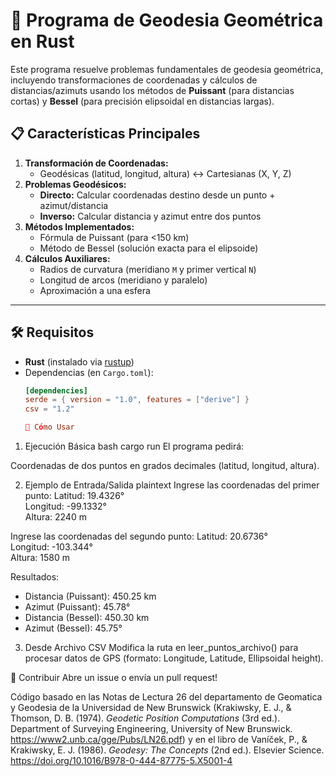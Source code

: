 # 📝 **Programa de Geodesia Geométrica en Rust**

Este programa resuelve problemas fundamentales de geodesia geométrica, incluyendo transformaciones de coordenadas y cálculos de distancias/azimuts usando los métodos de **Puissant** (para distancias cortas) y **Bessel** (para precisión elipsoidal en distancias largas).

## 📋 **Características Principales**
1. **Transformación de Coordenadas:**
   - Geodésicas (latitud, longitud, altura) ↔ Cartesianas (X, Y, Z)
2. **Problemas Geodésicos:**
   - **Directo:** Calcular coordenadas destino desde un punto + azimut/distancia
   - **Inverso:** Calcular distancia y azimut entre dos puntos
3. **Métodos Implementados:**
   - Fórmula de Puissant (para <150 km)
   - Método de Bessel (solución exacta para el elipsoide)
4. **Cálculos Auxiliares:**
   - Radios de curvatura (meridiano `M` y primer vertical `N`)
   - Longitud de arcos (meridiano y paralelo)
   - Aproximación a una esfera

---

## 🛠 **Requisitos**
- **Rust** (instalado via [rustup](https://rustup.rs/))
- Dependencias (en `Cargo.toml`):
  ```toml
  [dependencies]
  serde = { version = "1.0", features = ["derive"] }
  csv = "1.2"

  🚀 Cómo Usar
1. Ejecución Básica
bash
cargo run
El programa pedirá:

Coordenadas de dos puntos en grados decimales (latitud, longitud, altura).

2. Ejemplo de Entrada/Salida
plaintext
Ingrese las coordenadas del primer punto:
Latitud: 19.4326°  
Longitud: -99.1332°  
Altura: 2240 m

Ingrese las coordenadas del segundo punto:
Latitud: 20.6736°  
Longitud: -103.344°  
Altura: 1580 m

Resultados:
- Distancia (Puissant): 450.25 km
- Azimut (Puissant): 45.78°
- Distancia (Bessel): 450.30 km
- Azimut (Bessel): 45.75°

3. Desde Archivo CSV
Modifica la ruta en leer_puntos_archivo() para procesar datos de GPS (formato: Longitude, Latitude, Ellipsoidal height).

🤝 Contribuir
Abre un  issue o envía un pull request!

Código basado en las Notas de Lectura 26 del departamento de Geomatica y Geodesia de la Universidad de New Brunswick (Krakiwsky, E. J., & Thomson, D. B. (1974). *Geodetic Position Computations* (3rd ed.). Department of Surveying Engineering, University of New Brunswick. https://www2.unb.ca/gge/Pubs/LN26.pdf) y en el libro de  Vaníček, P., & Krakiwsky, E. J. (1986). *Geodesy: The Concepts* (2nd ed.). Elsevier Science. https://doi.org/10.1016/B978-0-444-87775-5.X5001-4